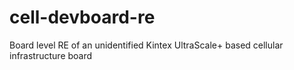 # cell-devboard-re
Board level RE of an unidentified Kintex UltraScale+ based cellular infrastructure board
